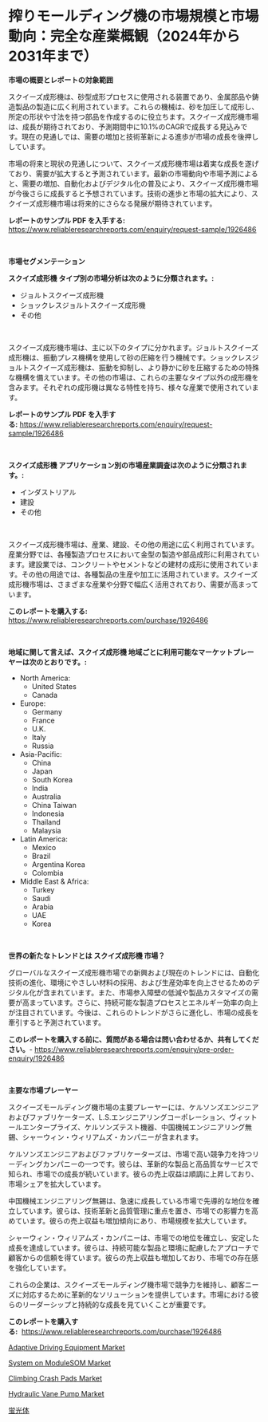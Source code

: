 <p><h1>搾りモールディング機の市場規模と市場動向：完全な産業概観（2024年から2031年まで）</h1></p><p><strong>市場の概要とレポートの対象範囲</strong></p>
<p><p>スクイーズ成形機は、砂型成形プロセスに使用される装置であり、金属部品や鋳造製品の製造に広く利用されています。これらの機械は、砂を加圧して成形し、所定の形状や寸法を持つ部品を作成するのに役立ちます。スクイーズ成形機市場は、成長が期待されており、予測期間中に10.1%のCAGRで成長する見込みです。現在の見通しでは、需要の増加と技術革新による進歩が市場の成長を後押ししています。</p><p>市場の将来と現状の見通しについて、スクイーズ成形機市場は着実な成長を遂げており、需要が拡大すると予測されています。最新の市場動向や市場予測によると、需要の増加、自動化およびデジタル化の普及により、スクイーズ成形機市場が今後さらに成長すると予想されています。技術の進歩と市場の拡大により、スクイーズ成形機市場は将来的にさらなる発展が期待されています。</p></p>
<p><strong>レポートのサンプル PDF を入手する:</strong> <a href="https://www.reliableresearchreports.com/enquiry/request-sample/1926486">https://www.reliableresearchreports.com/enquiry/request-sample/1926486</a></p>
<p>&nbsp;</p>
<p><strong>市場セグメンテーション</strong></p>
<p><strong>スクイズ成形機 タイプ別の市場分析は次のように分類されます。:</strong></p>
<p><ul><li>ジョルトスクイーズ成形機</li><li>ショックレスジョルトスクイーズ成形機</li><li>その他</li></ul></p>
<p>&nbsp;</p>
<p><p>スクイーズ成形機市場は、主に以下のタイプに分かれます。ジョルトスクイーズ成形機は、振動プレス機構を使用して砂の圧縮を行う機械です。ショックレスジョルトスクイーズ成形機は、振動を抑制し、より静かに砂を圧縮するための特殊な機構を備えています。その他の市場は、これらの主要なタイプ以外の成形機を含みます。それぞれの成形機は異なる特性を持ち、様々な産業で使用されています。</p></p>
<p><strong>レポートのサンプル PDF を入手する:</strong>&nbsp;<a href="https://www.reliableresearchreports.com/enquiry/request-sample/1926486">https://www.reliableresearchreports.com/enquiry/request-sample/1926486</a></p>
<p>&nbsp;</p>
<p><strong> スクイズ成形機 アプリケーション別の市場産業調査は次のように分類されます。:</strong></p>
<p><ul><li>インダストリアル</li><li>建設</li><li>その他</li></ul></p>
<p>&nbsp;</p>
<p><p>スクイーズ成形機市場は、産業、建設、その他の用途に広く利用されています。産業分野では、各種製造プロセスにおいて金型の製造や部品成形に利用されています。建設業では、コンクリートやセメントなどの建材の成形に使用されています。その他の用途では、各種製品の生産や加工に活用されています。スクイーズ成形機市場は、さまざまな産業や分野で幅広く活用されており、需要が高まっています。</p></p>
<p><strong>このレポートを購入する:</strong>&nbsp; <a href="https://www.reliableresearchreports.com/purchase/1926486">https://www.reliableresearchreports.com/purchase/1926486</a></p>
<p>&nbsp;</p>
<p><strong>地域に関して言えば、スクイズ成形機 地域ごとに利用可能なマーケットプレーヤーは次のとおりです。:</strong></p>
<p><ul>
    <li>
        North America:
        <ul>
            <li>United States</li>
            <li>Canada</li>
        </ul>
    </li>
    <li>
        Europe:
        <ul>
            <li>Germany</li>
            <li>France</li>
            <li>U.K.</li>
            <li>Italy</li>
            <li>Russia</li>
        </ul>
    </li>
    <li>
        Asia-Pacific:
        <ul>
            <li>China</li>
            <li>Japan</li>
            <li>South Korea</li>
            <li>India</li>
            <li>Australia</li>
            <li>China Taiwan</li>
            <li>Indonesia</li>
            <li>Thailand</li>
            <li>Malaysia</li>
        </ul>
    </li>
    <li>
        Latin America:
        <ul>
            <li>Mexico</li>
            <li>Brazil</li>
            <li>Argentina Korea</li>
            <li>Colombia</li>
        </ul>
    </li>
    <li>
        Middle East & Africa:
        <ul>
            <li>Turkey</li>
            <li>Saudi</li>
            <li>Arabia</li>
            <li>UAE</li>
            <li>Korea</li>
        </ul>
    </li>
    </ul></p>
<p>&nbsp;</p>
<p><strong>世界の新たなトレンドとは スクイズ成形機 市場？</strong></p>
<p><p>グローバルなスクイーズ成形機市場での新興および現在のトレンドには、自動化技術の進化、環境にやさしい材料の採用、および生産効率を向上させるためのデジタル化が含まれています。また、市場参入障壁の低減や製品カスタマイズの需要が高まっています。さらに、持続可能な製造プロセスとエネルギー効率の向上が注目されています。今後は、これらのトレンドがさらに進化し、市場の成長を牽引すると予測されています。</p></p>
<p><strong>このレポートを購入する前に、質問がある場合は問い合わせるか、共有してください。</strong>- <a href="https://www.reliableresearchreports.com/enquiry/pre-order-enquiry/1926486">https://www.reliableresearchreports.com/enquiry/pre-order-enquiry/1926486</a></p>
<p>&nbsp;</p>
<p><strong>主要な市場プレーヤー</strong></p>
<p><p>スクイーズモールディング機市場の主要プレーヤーには、ケルソンズエンジニアおよびファブリケーターズ、L.S.エンジニアリングコーポレーション、ヴィットールエンタープライズ、ケルソンズテスト機器、中国機械エンジニアリング無錫、シャーウィン・ウィリアムズ・カンパニーが含まれます。</p><p>ケルソンズエンジニアおよびファブリケーターズは、市場で高い競争力を持つリーディングカンパニーの一つです。彼らは、革新的な製品と高品質なサービスで知られ、市場での成長が続いています。彼らの売上収益は順調に上昇しており、市場シェアを拡大しています。</p><p>中国機械エンジニアリング無錫は、急速に成長している市場で先導的な地位を確立しています。彼らは、技術革新と品質管理に重点を置き、市場での影響力を高めています。彼らの売上収益も増加傾向にあり、市場規模を拡大しています。</p><p>シャーウィン・ウィリアムズ・カンパニーは、市場での地位を確立し、安定した成長を達成しています。彼らは、持続可能な製品と環境に配慮したアプローチで顧客からの信頼を得ています。彼らの売上収益も増加しており、市場での存在感を強化しています。</p><p>これらの企業は、スクイーズモールディング機市場で競争力を維持し、顧客ニーズに対応するために革新的なソリューションを提供しています。市場における彼らのリーダーシップと持続的な成長を見ていくことが重要です。</p></p>
<p><strong>このレポートを購入する:</strong>&nbsp;&nbsp;<a href="https://www.reliableresearchreports.com/purchase/1926486">https://www.reliableresearchreports.com/purchase/1926486</a></p>
<p><p><a href="https://issuu.com/reportprime-2/docs/adaptive-driving-equipment-market-size-2030.pptx">Adaptive Driving Equipment Market</a></p><p><a href="https://medium.com/@sarahhopkins94/system-on-modulesom-market-research-report-its-history-and-forecast-2024-to-2031-fd5c3f099cea">System on ModuleSOM Market</a></p><p><a href="https://natural-crush-b99.notion.site/Climbing-Crash-Pads-Market-Research-Report-Unlocks-Analysis-on-the-Market-Financial-Status-Market-S-71ba2dba54ae4664a65ec9915f895c84">Climbing Crash Pads Market</a></p><p><a href="https://view.publitas.com/reportprime-1/hydraulic-vane-pump-market-size-share-trends-analysis-report-by-material-by-type-by-end-user-by-region-and-segment-forecasts-2024-2031/">Hydraulic Vane Pump Market</a></p><p><a href="https://github.com/LeanneBruen2023/Market-Research-Report-List-1/blob/main/351384811617.md">蛍光体</a></p></p>